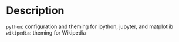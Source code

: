 # Description

`python`: configuration and theming for ipython, jupyter, and matplotlib
`wikipedia`: theming for Wikipedia
